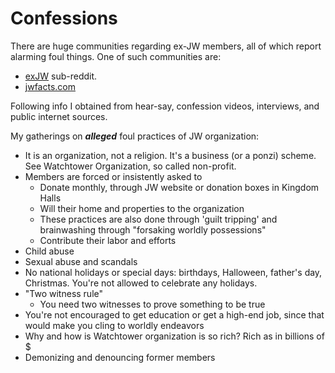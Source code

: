 # Confessions

There are huge communities regarding ex-JW members, all of which report alarming foul things. One of such communities are: 
- [exJW](https://www.reddit.com/r/exjw/) sub-reddit.
- [jwfacts.com](jwfacts.com)

Following info I obtained from hear-say, confession videos, interviews, and public internet sources.

My gatherings on ***alleged*** foul practices of JW organization:
- It is an organization, not a religion. It's a business (or a ponzi) scheme. See Watchtower Organization, so called non-profit.
- Members are forced or insistently asked to
	- Donate monthly, through JW website or donation boxes in Kingdom Halls
	- Will their home and properties to the organization
	- These practices are also done through 'guilt tripping' and brainwashing through "forsaking worldly possessions"
	- Contribute their labor and efforts
- Child abuse
- Sexual abuse and scandals
- No national holidays or special days: birthdays, Halloween, father's day, Christmas. You're not allowed to celebrate any holidays.
- "Two witness rule"
	- You need two witnesses to prove something to be true
- You're not encouraged to get education or get a high-end job, since that would make you cling to worldly endeavors
- Why and how is Watchtower organization is so rich? Rich as in billions of $
- Demonizing and denouncing former members